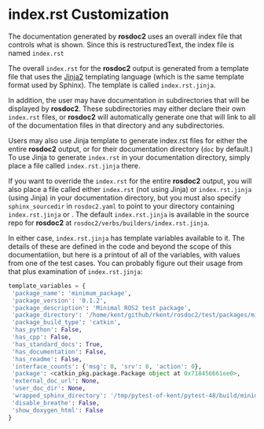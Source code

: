 # index.rst Customization

The documentation generated by **rosdoc2** uses an overall index file that controls what is shown. Since this is restructuredText, the index file is named ```index.rst```

The overall ```index.rst``` for the **rosdoc2** output is generated from a template file that uses the [Jinja2](https://jinja.palletsprojects.com/) templating language (which is the same template format used by Sphinx). The template is called ```index.rst.jinja```.

In addition, the user may have documentation in subdirectories that will be displayed by **rosdoc2**. These subdirectories may either declare their own ```index.rst``` files, or **rosdoc2** will automatically generate one that will link to all of the documentation files in that directory and any subdirectories.

Users may also use Jinja template to generate index.rst files for either the entire **rosdoc2** output, or for their documentation directory (`doc` by default.) To use Jinja to generate `index.rst` in your documentation directory, simply place a file called `index.rst.jinja` there.

If you want to override the `index.rst` for the entire **rosdoc2** output, you will also place a file called either `index.rst` (not using Jinja) or `index.rst.jinja` (using Jinja) in your documentation directory, but you must also specify `sphinx_sourcedir` in `rosdoc2.yaml` to point to your directory containing `index.rst.jinja` or . The default `index.rst.jinja` is available in the source repo for **rosdoc2** at `rosdoc2/verbs/builders/index.rst.jinja`.

In either case, `index.rst.jinja` has template variables available to it. The details of these are defined in the code and beyond the scope of this documentatiion, but here is a printout of all of the variables, with values from one of the test cases. You can probably figure out their usage from that plus examination of `index.rst.jinja`:

```python
template_variables = {
 'package_name': 'minimum_package',
 'package_version': '0.1.2',
 'package_description': 'Minimal ROS2 test package',
 'package_directory': '/home/kent/github/rkent/rosdoc2/test/packages/minimum_package',
 'package_build_type': 'catkin',
 'has_python': False,
 'has_cpp': False,
 'has_standard_docs': True,
 'has_documentation': False,
 'has_readme': False,
 'interface_counts': {'msg': 0, 'srv': 0, 'action': 0},
 'package': <catkin_pkg.package.Package object at 0x718456661ee0>,
 'external_doc_url': None,
 'user_doc_dir': None,
 'wrapped_sphinx_directory': '/tmp/pytest-of-kent/pytest-48/build/minimum_package/minimum_package/wrapped_sphinx_directory',
 'disable_breathe': False,
 'show_doxygen_html': False
}
```
